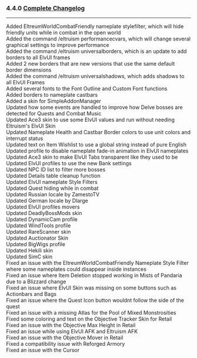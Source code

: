 ### 4.4.0 [Complete Changelog](https://github.com/eltreum0/eltruism/blob/main/Changelog.md)
___
Added EltreumWorldCombatFriendly nameplate stylefilter, which will hide friendly units while in combat in the open world  
Added the command /eltruism performancecvars, which will change several graphical settings to improve performance  
Added the command /eltruism universalborders, which is an update to add borders to all ElvUI frames  
Added 2 new borders that are new versions that use the same default border dimensions  
Added the command /eltruism universalshadows, which adds shadows to all ElvUI Frames  
Added several fonts to the Font Outline and Custom Font functions  
Added borders to nameplate castbars  
Added a skin for SimpleAddonManager  
Updated how some events are handled to improve how Delve bosses are detected for Quests and Combat Music  
Updated Ace3 skin to use some ElvUI values and run without needing Eltruism's ElvUI Skin  
Updated Nameplate Health and Castbar Border colors to use unit colors and interrupt status  
Updated text on Item Wishlist to use a global string instead of pure English  
Updated profile to disable nameplate fade-in animation in ElvUI nameplates  
Updated Ace3 skin to make ElvUI Tabs transparent like they used to be  
Updated ElvUI profiles to use the new Bank settings  
Updated NPC ID list to filter more bosses  
Updated Details table cleanup function  
Updated ElvUI nameplate Style Filters  
Updated Quest hiding while in combat  
Updated Russian locale by ZamestoTV  
Updated German locale by Dlarge  
Updated ElvUI profiles movers  
Updated DeadlyBossMods skin  
Updated DynamicCam profile  
Updated WindTools profile  
Updated RareScanner skin  
Updated Auctionator Skin  
Updated BigWigs profile  
Updated Hekili skin  
Updated SimC skin  
Fixed an issue with the EltreumWorldCombatFriendly Nameplate Style Filter where some nameplates could disappear inside instances  
Fixed an issue where Item Deletion stopped working in Mists of Pandaria due to a Blizzard change  
Fixed an issue where ElvUI Skin was missing on some buttons such as Actionbars and Bags  
Fixed an issue where the Quest Icon button wouldnt follow the side of the quest  
Fixed an issue with a missing Atlas for the Pool of Mixed Monstrosities  
Fixed some coloring and text on the Objective Tracker Skin for Retail  
Fixed an issue with the Objective Max Height in Retail  
Fixed an issue while using ElvUI AFK and Eltruism AFK  
Fixed an issue with the Objective Mover in Retail  
Fixed a compatibility issue with Reforged Armory  
Fixed an issue with the Cursor
